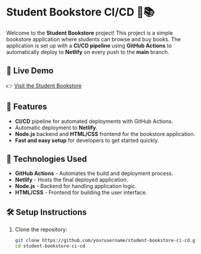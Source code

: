 # Student Bookstore CI/CD 🚀📚

Welcome to the **Student Bookstore** project! This project is a simple bookstore application where students can browse and buy books. The application is set up with a **CI/CD pipeline** using **GitHub Actions** to automatically deploy to **Netlify** on every push to the **main** branch.

## 🔗 Live Demo
👉 [Visit the Student Bookstore](https://student-bookstore-ci-cd.netlify.app/)

## 🚀 Features

- **CI/CD** pipeline for automated deployments with GitHub Actions.
- Automatic deployment to **Netlify**.
- **Node.js** backend and **HTML/CSS** frontend for the bookstore application.
- **Fast and easy setup** for developers to get started quickly.

## 🔧 Technologies Used

- **GitHub Actions** - Automates the build and deployment process.
- **Netlify** - Hosts the final deployed application.
- **Node.js** - Backend for handling application logic.
- **HTML/CSS** - Frontend for building the user interface.

## 🛠️ Setup Instructions

1. Clone the repository:
   ```bash
   git clone https://github.com/yourusername/student-bookstore-ci-cd.git
   cd student-bookstore-ci-cd
